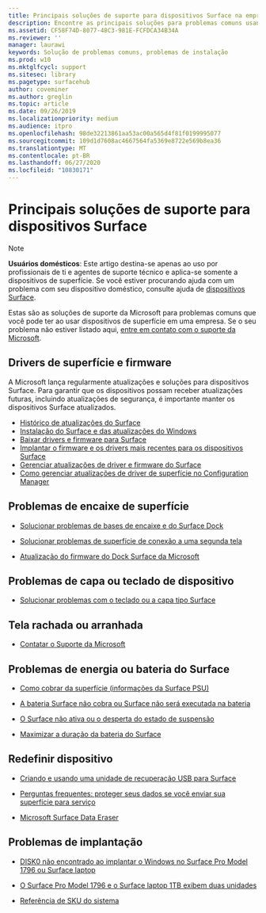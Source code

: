 ```yaml
---
title: Principais soluções de suporte para dispositivos Surface na empresa
description: Encontre as principais soluções para problemas comuns usando dispositivos Surface na empresa.
ms.assetid: CF58F74D-8077-48C3-981E-FCFDCA34B34A
ms.reviewer: ''
manager: laurawi
keywords: Solução de problemas comuns, problemas de instalação
ms.prod: w10
ms.mktglfcycl: support
ms.sitesec: library
ms.pagetype: surfacehub
author: coveminer
ms.author: greglin
ms.topic: article
ms.date: 09/26/2019
ms.localizationpriority: medium
ms.audience: itpro
ms.openlocfilehash: 98de32213861aa53ac00a565d4f81f0199995077
ms.sourcegitcommit: 109d1d7608ac4667564fa5369e8722e569b8ea36
ms.translationtype: MT
ms.contentlocale: pt-BR
ms.lasthandoff: 06/27/2020
ms.locfileid: "10830171"
---
```

# Principais soluções de suporte para dispositivos Surface

> [!Note]
> **Usuários domésticos**: Este artigo destina-se apenas ao uso por profissionais de ti e agentes de suporte técnico e aplica-se somente a dispositivos de superfície. Se você estiver procurando ajuda com um problema com seu dispositivo doméstico, consulte ajuda de [dispositivos Surface](https://support.microsoft.com/products/surface-devices).

Estas são as soluções de suporte da Microsoft para problemas comuns que você pode ter ao usar dispositivos de superfície em uma empresa. Se o seu problema não estiver listado aqui, [entre em contato com o suporte da Microsoft](https://support.microsoft.com/supportforbusiness/productselection).

## Drivers de superfície e firmware

A Microsoft lança regularmente atualizações e soluções para dispositivos Surface. Para garantir que os dispositivos possam receber atualizações futuras, incluindo atualizações de segurança, é importante manter os dispositivos Surface atualizados.

- [Histórico de atualizações do Surface](https://www.microsoft.com/surface/support/install-update-activate/surface-update-history)
- [Instalação do Surface e das atualizações do Windows](https://www.microsoft.com/surface/support/performance-and-maintenance/install-software-updates-for-surface?os=windows-10&=undefined)
- [Baixar drivers e firmware para Surface](https://support.microsoft.com/help/4023482)
- [Implantar o firmware e os drivers mais recentes para os dispositivos Surface](https://docs.microsoft.com/surface/deploy-the-latest-firmware-and-drivers-for-surface-devices)
- [Gerenciar atualizações de driver e firmware do Surface](https://docs.microsoft.com/surface/manage-surface-pro-3-firmware-updates)
- [Como gerenciar atualizações de driver de superfície no Configuration Manager](https://support.microsoft.com/help/4098906)

## Problemas de encaixe de superfície

- [Solucionar problemas de bases de encaixe e do Surface Dock](https://support.microsoft.com/help/4023468/surface-troubleshoot-surface-dock-and-docking-stations)

- [Solucionar problemas de superfície de conexão a uma segunda tela](https://support.microsoft.com/help/4023496)

- [Atualização do firmware do Dock Surface da Microsoft](https://docs.microsoft.com/surface/surface-dock-updater)

## Problemas de capa ou teclado de dispositivo

- [Solucionar problemas com o teclado ou a capa tipo Surface](https://www.microsoft.com/surface/support/hardware-and-drivers/troubleshoot-surface-keyboards)

## Tela rachada ou arranhada

- [Contatar o Suporte da Microsoft](https://support.microsoft.com/supportforbusiness/productselection)

## Problemas de energia ou bateria do Surface

- [Como cobrar da superfície (informações da Surface PSU)](https://support.microsoft.com/help/4023496)

- [A bateria Surface não cobra ou Surface não será executada na bateria](https://support.microsoft.com/help/4023536)

- [O Surface não ativa ou o desperta do estado de suspensão](https://support.microsoft.com/help/4023537)

- [Maximizar a duração da bateria do Surface](https://support.microsoft.com/help/4483194)

## Redefinir dispositivo

- [Criando e usando uma unidade de recuperação USB para Surface](https://support.microsoft.com/help/4023512)

- [Perguntas frequentes: proteger seus dados se você enviar sua superfície para serviço](https://support.microsoft.com/help/4023508)

- [Microsoft Surface Data Eraser](https://docs.microsoft.com/surface/microsoft-surface-data-eraser)

## Problemas de implantação

- [DISK0 não encontrado ao implantar o Windows no Surface Pro Model 1796 ou Surface laptop](https://support.microsoft.com/help/4046108)

- [O Surface Pro Model 1796 e o Surface laptop 1TB exibem duas unidades](https://support.microsoft.com/help/4046105)

- [Referência de SKU do sistema](https://docs.microsoft.com/surface/surface-system-sku-reference)
